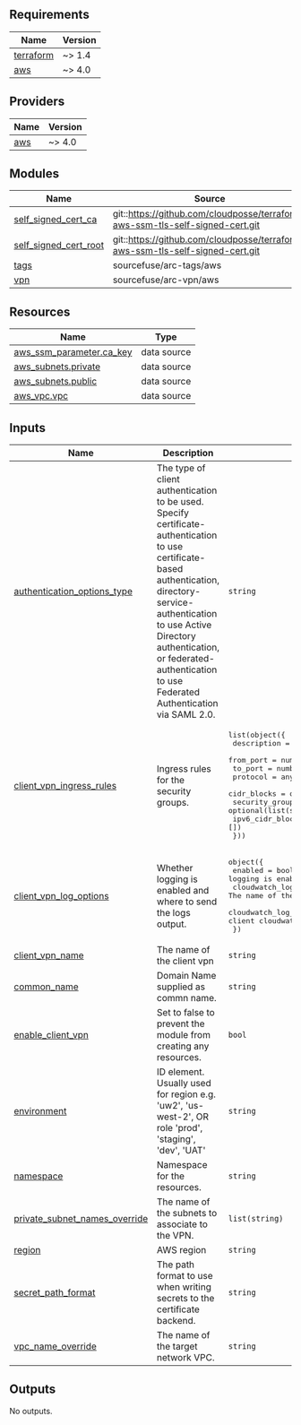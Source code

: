 <!-- BEGIN_TF_DOCS -->
## Requirements

| Name | Version |
|------|---------|
| <a name="requirement_terraform"></a> [terraform](#requirement\_terraform) | ~> 1.4 |
| <a name="requirement_aws"></a> [aws](#requirement\_aws) | ~> 4.0 |

## Providers

| Name | Version |
|------|---------|
| <a name="provider_aws"></a> [aws](#provider\_aws) | ~> 4.0 |

## Modules

| Name | Source | Version |
|------|--------|---------|
| <a name="module_self_signed_cert_ca"></a> [self\_signed\_cert\_ca](#module\_self\_signed\_cert\_ca) | git::https://github.com/cloudposse/terraform-aws-ssm-tls-self-signed-cert.git | 1.3.0 |
| <a name="module_self_signed_cert_root"></a> [self\_signed\_cert\_root](#module\_self\_signed\_cert\_root) | git::https://github.com/cloudposse/terraform-aws-ssm-tls-self-signed-cert.git | 1.3.0 |
| <a name="module_tags"></a> [tags](#module\_tags) | sourcefuse/arc-tags/aws | 1.2.5 |
| <a name="module_vpn"></a> [vpn](#module\_vpn) | sourcefuse/arc-vpn/aws | 1.0.0 |

## Resources

| Name | Type |
|------|------|
| [aws_ssm_parameter.ca_key](https://registry.terraform.io/providers/hashicorp/aws/latest/docs/data-sources/ssm_parameter) | data source |
| [aws_subnets.private](https://registry.terraform.io/providers/hashicorp/aws/latest/docs/data-sources/subnets) | data source |
| [aws_subnets.public](https://registry.terraform.io/providers/hashicorp/aws/latest/docs/data-sources/subnets) | data source |
| [aws_vpc.vpc](https://registry.terraform.io/providers/hashicorp/aws/latest/docs/data-sources/vpc) | data source |

## Inputs

| Name | Description | Type | Default | Required |
|------|-------------|------|---------|:--------:|
| <a name="input_authentication_options_type"></a> [authentication\_options\_type](#input\_authentication\_options\_type) | The type of client authentication to be used.<br>Specify certificate-authentication to use certificate-based authentication, directory-service-authentication to use Active Directory authentication,<br>or federated-authentication to use Federated Authentication via SAML 2.0. | `string` | `"certificate-authentication"` | no |
| <a name="input_client_vpn_ingress_rules"></a> [client\_vpn\_ingress\_rules](#input\_client\_vpn\_ingress\_rules) | Ingress rules for the security groups. | <pre>list(object({<br>    description        = optional(string, "")<br>    from_port          = number<br>    to_port            = number<br>    protocol           = any<br>    cidr_blocks        = optional(list(string), [])<br>    security_group_ids = optional(list(string), [])<br>    ipv6_cidr_blocks   = optional(list(string), [])<br>  }))</pre> | <pre>[<br>  {<br>    "description": "VPN ingress to 443",<br>    "from_port": 443,<br>    "protocol": "tcp",<br>    "to_port": 443<br>  }<br>]</pre> | no |
| <a name="input_client_vpn_log_options"></a> [client\_vpn\_log\_options](#input\_client\_vpn\_log\_options) | Whether logging is enabled and where to send the logs output. | <pre>object({<br>    enabled               = bool                   // Indicates whether connection logging is enabled<br>    cloudwatch_log_stream = optional(string, null) // The name of the vpn client cloudwatch log stream<br>    cloudwatch_log_group  = optional(string, null) // The name of the vpn client cloudwatch log group<br>  })</pre> | <pre>{<br>  "enabled": false<br>}</pre> | no |
| <a name="input_client_vpn_name"></a> [client\_vpn\_name](#input\_client\_vpn\_name) | The name of the client vpn | `string` | `"saas-vpn"` | no |
| <a name="input_common_name"></a> [common\_name](#input\_common\_name) | Domain Name  supplied as commn name. | `string` | n/a | yes |
| <a name="input_enable_client_vpn"></a> [enable\_client\_vpn](#input\_enable\_client\_vpn) | Set to false to prevent the module from creating any resources. | `bool` | `true` | no |
| <a name="input_environment"></a> [environment](#input\_environment) | ID element. Usually used for region e.g. 'uw2', 'us-west-2', OR role 'prod', 'staging', 'dev', 'UAT' | `string` | n/a | yes |
| <a name="input_namespace"></a> [namespace](#input\_namespace) | Namespace for the resources. | `string` | n/a | yes |
| <a name="input_private_subnet_names_override"></a> [private\_subnet\_names\_override](#input\_private\_subnet\_names\_override) | The name of the subnets to associate to the VPN. | `list(string)` | `[]` | no |
| <a name="input_region"></a> [region](#input\_region) | AWS region | `string` | `"us-east-1"` | no |
| <a name="input_secret_path_format"></a> [secret\_path\_format](#input\_secret\_path\_format) | The path format to use when writing secrets to the certificate backend. | `string` | `"/%s.%s"` | no |
| <a name="input_vpc_name_override"></a> [vpc\_name\_override](#input\_vpc\_name\_override) | The name of the target network VPC. | `string` | `null` | no |

## Outputs

No outputs.
<!-- END_TF_DOCS -->